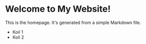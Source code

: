 # Welcome to My Website!
This is the homepage. It's generated from a simple Markdown file.
- Koil 1
- Koil 2